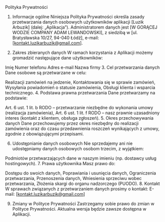 Polityka Prywatności
1. Informacje ogólne
Niniejsza Polityka Prywatności określa zasady przetwarzania danych osobowych użytkowników aplikacji [Luzik Arbuzik] (dalej: „Aplikacja”). Administratorem danych jest [W GORĄCEJ WODZIE COMPANY ADAM LEWANDOWSKI], z siedzibą w [ul. Bratysławska 10/27, 94-040 Łódź], e-mail: [kontakt.luzikarbuzik@gmail.com].

2. Zakres zbieranych danych
W ramach korzystania z Aplikacji możemy gromadzić następujące dane użytkowników:

Imię
Numer telefonu
Adres e-mail
Nazwa firmy
3. Cel przetwarzania danych
Dane osobowe są przetwarzane w celu:

Realizacji zamówień na jedzenie,
Kontaktowania się w sprawie zamówień,
Wysyłania powiadomień o statusie zamówienia,
Obsługi klienta i wsparcia technicznego.
4. Podstawa prawna przetwarzania
Dane przetwarzamy na podstawie:

Art. 6 ust. 1 lit. b RODO – przetwarzanie niezbędne do wykonania umowy (realizacja zamówienia),
Art. 6 ust. 1 lit. f RODO – nasz prawnie uzasadniony interes (kontakt z klientem, obsługa zgłoszeń).
5. Okres przechowywania danych
Dane przechowujemy przez okres niezbędny do realizacji zamówienia oraz do czasu przedawnienia roszczeń wynikających z umowy, zgodnie z obowiązującymi przepisami.

6. Udostępnianie danych osobowych
Nie sprzedajemy ani nie udostępniamy danych osobowych osobom trzecim, z wyjątkiem:

Podmiotów przetwarzających dane w naszym imieniu (np. dostawcy usług hostingowych).
7. Prawa użytkownika
Masz prawo do:

Dostępu do swoich danych,
Poprawiania i usunięcia danych,
Ograniczenia przetwarzania,
Przenoszenia danych,
Wniesienia sprzeciwu wobec przetwarzania,
Złożenia skargi do organu nadzorczego (PUODO).
8. Kontakt
W sprawach związanych z przetwarzaniem danych prosimy o kontakt:
E-mail: [kontakt.luzikarbuzik@gmail.com]

9. Zmiany w Polityce Prywatności
Zastrzegamy sobie prawo do zmian w Polityce Prywatności. Aktualna wersja będzie zawsze dostępna w Aplikacji.

